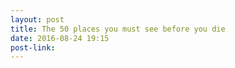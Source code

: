 ```yaml
---
layout: post
title: The 50 places you must see before you die
date: 2016-08-24 19:15
post-link: 
---
```

